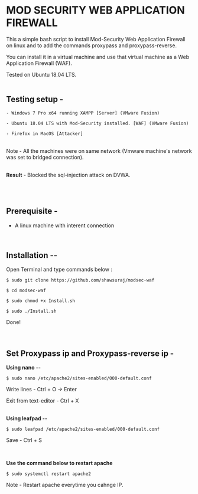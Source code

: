 # MOD SECURITY WEB APPLICATION FIREWALL #

This a simple bash script to install Mod-Security Web Application Firewall on linux and to add the commands proxypass and proxypass-reverse.

You can install it in a virtual machine and use that virtual machine as a Web Application Firewall (WAF).

Tested on Ubuntu 18.04 LTS.
<br/><br/>

## Testing setup - ##
```
- Windows 7 Pro x64 running XAMPP [Server] (VMware Fusion)

- Ubuntu 18.04 LTS with Mod-Security installed. [WAF] (VMware Fusion)

- Firefox in MacOS [Attacker]
```
<br/>
Note - All the machines were on same network (Vmware machine's network was set to bridged connection).
<br/><br/>

**Result** - Blocked the sql-injection attack on DVWA.

<br/><br/>

## Prerequisite - ##
- A linux machine with interent connection
<br/>

## Installation -- ##
Open Terminal and type commands below :
```
$ sudo git clone https://github.com/shawsuraj/modsec-waf

$ cd modsec-waf

$ sudo chmod +x Install.sh

$ sudo ./Install.sh
```
Done!
<br/><br/><br/>

## Set Proxypass ip and Proxypass-reverse ip - ##

**Using nano --**
```
$ sudo nano /etc/apache2/sites-enabled/000-default.conf
```
Write lines - Ctrl + O -> Enter

Exit from text-editor - Ctrl + X
<br/><br/>

**Using leafpad --**
```
$ sudo leafpad /etc/apache2/sites-enabled/000-default.conf
```
Save - Ctrl + S

<br/>

**Use the command below to restart apache**
```
$ sudo systemctl restart apache2
```
Note - Restart apache everytime you cahnge IP.
